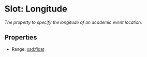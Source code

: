 # Slot: Longitude
_The property to specify the longitude of an academic event location._



<!-- no inheritance hierarchy -->


## Properties

 * Range: [xsd:float](http://www.w3.org/2001/XMLSchema#float)








